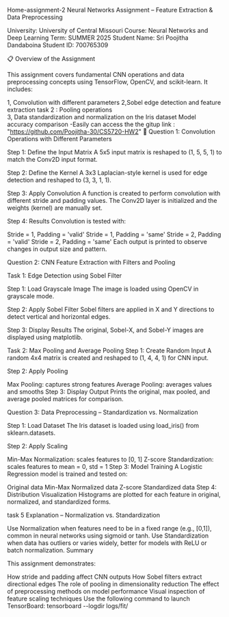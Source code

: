 Home-assignment-2
Neural Networks Assignment – Feature Extraction & Data Preprocessing

University: University of Central Missouri
Course: Neural Networks and Deep Learning
Term: SUMMER 2025
Student Name: Sri Poojitha Dandaboina
Student ID: 700765309

📋 Overview of the Assignment

This assignment covers fundamental CNN operations and data preprocessing concepts using TensorFlow, OpenCV, and scikit-learn. It includes:

1, Convolution with different parameters
2,Sobel edge detection and feature extraction
task 2 : Pooling operations  
3, Data standardization and normalization on the Iris dataset
Model accuracy comparison
-Easily can access the the gitup link : "https://github.com/Poojitha-30/CS5720-HW2"
🧪 Question 1: Convolution Operations with Different Parameters

Step 1: Define the Input Matrix
A 5x5 input matrix is reshaped to (1, 5, 5, 1) to match the Conv2D input format.

Step 2: Define the Kernel
A 3x3 Laplacian-style kernel is used for edge detection and reshaped to (3, 3, 1, 1).

Step 3: Apply Convolution
A function is created to perform convolution with different stride and padding values. The Conv2D layer is initialized and the weights (kernel) are manually set.

Step 4: Results
Convolution is tested with:

Stride = 1, Padding = 'valid'
Stride = 1, Padding = 'same'
Stride = 2, Padding = 'valid'
Stride = 2, Padding = 'same'
Each output is printed to observe changes in output size and pattern.

Question 2: CNN Feature Extraction with Filters and Pooling

Task 1: Edge Detection using Sobel Filter

Step 1: Load Grayscale Image
The image is loaded using OpenCV in grayscale mode.

Step 2: Apply Sobel Filter
Sobel filters are applied in X and Y directions to detect vertical and horizontal edges.

Step 3: Display Results
The original, Sobel-X, and Sobel-Y images are displayed using matplotlib.

Task 2: Max Pooling and Average Pooling
Step 1: Create Random Input
A random 4x4 matrix is created and reshaped to (1, 4, 4, 1) for CNN input.

Step 2: Apply Pooling

Max Pooling: captures strong features
Average Pooling: averages values and smooths
Step 3: Display Output
Prints the original, max pooled, and average pooled matrices for comparison.

Question 3: Data Preprocessing – Standardization vs. Normalization

Step 1: Load Dataset
The Iris dataset is loaded using load_iris() from sklearn.datasets.

Step 2: Apply Scaling

Min-Max Normalization: scales features to [0, 1]
Z-score Standardization: scales features to mean = 0, std = 1
Step 3: Model Training
A Logistic Regression model is trained and tested on:

Original data
Min-Max Normalized data
Z-score Standardized data
Step 4: Distribution Visualization
Histograms are plotted for each feature in original, normalized, and standardized forms.

task 5
Explanation – Normalization vs. Standardization

Use Normalization when features need to be in a fixed range (e.g., [0,1]), common in neural networks using sigmoid or tanh.
Use Standardization when data has outliers or varies widely, better for models with ReLU or batch normalization.
Summary

This assignment demonstrates:

How stride and padding affect CNN outputs
How Sobel filters extract directional edges
The role of pooling in dimensionality reduction
The effect of preprocessing methods on model performance
Visual inspection of feature scaling techniques
Use the following command to launch TensorBoard: tensorboard --logdir logs/fit/
